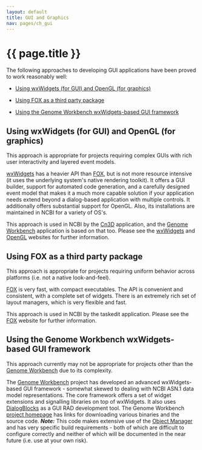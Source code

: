 ```yaml
---
layout: default
title: GUI and Graphics
nav: pages/ch_gui
---
```



{{ page.title }}
===================================

The following approaches to developing GUI applications have been proved to work reasonably well:

-   [Using wxWidgets (for GUI) and OpenGL (for graphics)](#ch_gui.Using_wxWidgets_for_GUI_and_OpenG)

-   [Using FOX as a third party package](#ch_gui.Using_FOX_as_a_third_party_packag)

-   [Using the Genome Workbench wxWidgets-based GUI framework](#ch_gui.Using_the_Genome_Workbench_wxWidg)

<a name="ch_gui.Using_wxWidgets_for_GUI_and_OpenG"></a>

Using wxWidgets (for GUI) and OpenGL (for graphics)
---------------------------------------------------

This approach is appropriate for projects requiring complex GUIs with rich user interactivity and layered event models.

[wxWidgets](http://www.wxwidgets.org/) has a heavier API than [FOX](http://www.fox-toolkit.org/), but is not more resource intensive (it uses the underlying system's native rendering toolkit). It offers a GUI builder, support for automated code generation, and a carefully designed event model that makes it a much more capable solution if your application needs extend beyond a dialog-based application with multiple controls. It additionally offers substantial support for OpenGL. Also, its installations are maintained in NCBI for a variety of OS's.

This approach is used in NCBI by the [Cn3D](https://www.ncbi.nlm.nih.gov/Structure/CN3D/cn3d.shtml) application, and the [Genome Workbench](https://www.ncbi.nlm.nih.gov/projects/gbench/) application is based on that too. Please see the [wxWidgets](http://www.wxwidgets.org/) and [OpenGL](http://www.opengl.org/) websites for further information.

<a name="ch_gui.Using_FOX_as_a_third_party_packag"></a>

Using FOX as a third party package
----------------------------------

This approach is appropriate for projects requiring uniform behavior across platforms (i.e. not a native look-and-feel).

[FOX](http://www.fox-toolkit.org/) is very fast, with compact executables. The API is convenient and consistent, with a complete set of widgets. There is an extremely rich set of layout managers, which is very flexible and fast.

This approach is used in NCBI by the taskedit application. Please see the [FOX](http://www.fox-toolkit.org/) website for further information.

<a name="ch_gui.Using_the_Genome_Workbench_wxWidg"></a>

Using the Genome Workbench wxWidgets-based GUI framework
--------------------------------------------------------

This approach currently may not be appropriate for projects other than the [Genome Workbench](https://www.ncbi.nlm.nih.gov/projects/gbench/) due to its complexity.

The [Genome Workbench](https://www.ncbi.nlm.nih.gov/projects/gbench/) project has developed an advanced wxWidgets-based GUI framework - somewhat skewed to dealing with NCBI ASN.1 data model representations. The core framework offers a set of widget extensions and signalling libraries on top of wxWidgets. It also uses [DialogBlocks](http://www.dialogblocks.com/) as a GUI RAD development tool. The Genome Workbench [project homepage](https://www.ncbi.nlm.nih.gov/projects/gbench/) has links for downloading various binaries and the source code. ***Note:*** This code makes extensive use of the [Object Manager](ch_objmgr.html) and has very specific build requirements - both of which are difficult to configure correctly and neither of which will be documented in the near future (i.e. use at your own risk).


